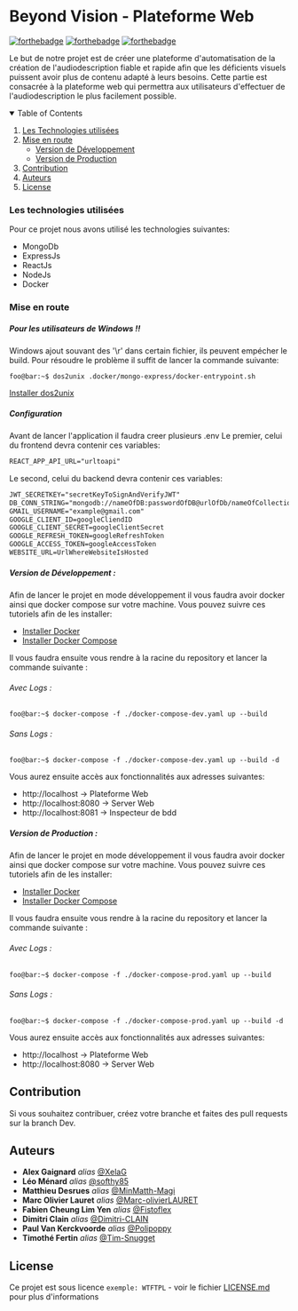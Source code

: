 # Beyond Vision - Plateforme Web

[![forthebadge](http://forthebadge.com/images/badges/built-with-love.svg)](http://forthebadge.com) [![forthebadge](https://forthebadge.com/images/badges/made-with-javascript.svg)](https://forthebadge.com) [![forthebadge](http://forthebadge.com/images/badges/powered-by-electricity.svg)](http://forthebadge.com)

Le but de notre projet est de créer une plateforme d'automatisation de la création de l'audiodescription fiable et rapide afin que les déficients visuels puissent avoir plus de contenu adapté à leurs besoins.
Cette partie est consacrée à la plateforme web qui permettra aux utilisateurs d'effectuer de l'audiodescription le plus facilement possible.

<!-- TABLE OF CONTENTS -->
<details open="open">
  <summary>Table of Contents</summary>
  <ol>
    <li>
      <a href="#les-technologies-utilisées">Les Technologies utilisées</a>
    <li>
      <a href="#getting-started">Mise en route</a>
      <ul>
        <li><a href="#version-de-développement">Version de Développement</a></li>
        <li><a href="#version-de-production">Version de Production</a></li>
      </ul>
    </li>
    <li><a href="#contribution">Contribution</a></li>
    <li><a href="#auteurs">Auteurs</a></li>
    <li><a href="#license">License</a></li>
  </ol>
</details>

### Les technologies utilisées

Pour ce projet nous avons utilisé les technologies suivantes:

- MongoDb
- ExpressJs
- ReactJs
- NodeJs
- Docker

### Mise en route

##### Pour les utilisateurs de Windows !!

Windows ajout souvant des '\r' dans certain fichier, ils peuvent empécher le build.
Pour résoudre le problème il suffit de lancer la commande suivante:

```console
foo@bar:~$ dos2unix .docker/mongo-express/docker-entrypoint.sh
```

[Installer dos2unix](https://tech.gamuza.fr/dos2unix-l-utilitaire-pour-reformater-les-fichiers-textes-generes-sous-windows.html)

##### Configuration

Avant de lancer l'application il faudra creer plusieurs .env
Le premier, celui du frontend devra contenir ces variables:

```txt
REACT_APP_API_URL="urltoapi"
```

Le second, celui du backend devra contenir ces variables:

```txt
JWT_SECRETKEY="secretKeyToSignAndVerifyJWT"
DB_CONN_STRING="mongodb://nameOfDB:passwordOfDB@urlOfDb/nameOfCollection"
GMAIL_USERNAME="example@gmail.com"
GOOGLE_CLIENT_ID=googleCliendID
GOOGLE_CLIENT_SECRET=googleClientSecret
GOOGLE_REFRESH_TOKEN=googleRefreshToken
GOOGLE_ACCESS_TOKEN=googleAccessToken
WEBSITE_URL=UrlWhereWebsiteIsHosted
```

##### Version de Développement :

Afin de lancer le projet en mode développement il vous faudra avoir docker ainsi que docker compose sur votre machine.
Vous pouvez suivre ces tutoriels afin de les installer:

- [Installer Docker](https://docs.docker.com/get-docker/)
- [Installer Docker Compose](https://docs.docker.com/compose/install/)

Il vous faudra ensuite vous rendre à la racine du repository et lancer la commande suivante :

###### Avec Logs :

```console
foo@bar:~$ docker-compose -f ./docker-compose-dev.yaml up --build
```

###### Sans Logs :

```console
foo@bar:~$ docker-compose -f ./docker-compose-dev.yaml up --build -d
```

Vous aurez ensuite accès aux fonctionnalités aux adresses suivantes:

- http://localhost → Plateforme Web
- http://localhost:8080 → Server Web
- http://localhost:8081 → Inspecteur de bdd

##### Version de Production :

Afin de lancer le projet en mode développement il vous faudra avoir docker ainsi que docker compose sur votre machine.
Vous pouvez suivre ces tutoriels afin de les installer:

- [Installer Docker](https://docs.docker.com/get-docker/)
- [Installer Docker Compose](https://docs.docker.com/compose/install/)

Il vous faudra ensuite vous rendre à la racine du repository et lancer la commande suivante :

###### Avec Logs :

```console
foo@bar:~$ docker-compose -f ./docker-compose-prod.yaml up --build
```

###### Sans Logs :

```console
foo@bar:~$ docker-compose -f ./docker-compose-prod.yaml up --build -d
```

Vous aurez ensuite accès aux fonctionnalités aux adresses suivantes:

- http://localhost → Plateforme Web
- http://localhost:8080 → Server Web

## Contribution

Si vous souhaitez contribuer, créez votre branche et faites des pull requests sur la branch Dev.

## Auteurs

- **Alex Gaignard** _alias_ [@XelaG](https://github.com/XelaG)
- **Léo Ménard** _alias_ [@softhy85](https://github.com/softhy85)
- **Matthieu Desrues** _alias_ [@MinMatth-Magi](https://github.com/MinMatth-Magi)
- **Marc Olivier Lauret** _alias_ [@Marc-olivierLAURET](https://github.com/Marc-olivierLAURET)
- **Fabien Cheung Lim Yen** _alias_ [@Fistoflex](https://github.com/Fistoflex)
- **Dimitri Clain** _alias_ [@Dimitri-CLAIN](https://github.com/Dimitri-CLAIN)
- **Paul Van Kerckvoorde** _alias_ [@Polipoppy](https://github.com/Polipoppy)
- **Timothé Fertin** _alias_ [@Tim-Snugget](https://github.com/Tim-Snugget)

## License

Ce projet est sous licence `exemple: WTFTPL` - voir le fichier [LICENSE.md](LICENSE.md) pour plus d'informations
